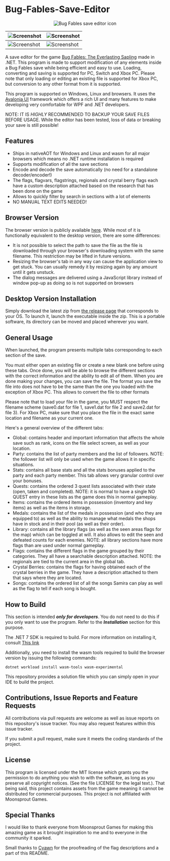 # Bug-Fables-Save-Editor

<p align="center">
  <img src="https://raw.githubusercontent.com/aldelaro5/Bug-Fables-Save-Editor/main/BugFablesSaveEditor/BugFablesSaveEditor.Core/Assets/icon.png"  alt="Bug Fables save editor icon"/>
</p>

| ![Screenshot](https://raw.githubusercontent.com/aldelaro5/Bug-Fables-Save-Editor/main/Docs/global.png) | ![Screenshot](https://raw.githubusercontent.com/aldelaro5/Bug-Fables-Save-Editor/main/Docs/items.png)   |
|--------------------------------------------------------------------------------------------------------|---------------------------------------------------------------------------------------------------------|
| ![Screenshot](https://raw.githubusercontent.com/aldelaro5/Bug-Fables-Save-Editor/main/Docs/stats.png)  | ![Screenshot](https://raw.githubusercontent.com/aldelaro5/Bug-Fables-Save-Editor/main/Docs/library.png) |

A save editor for the
game [Bug Fables: The Everlasting Sapling](https://store.steampowered.com/app/1082710/Bug_Fables_The_Everlasting_Sapling/)
made in .NET. This program is made to support modification of any elements inside a Bug Fables
save while being efficient and easy to use. Loading, converting and saving is supported for PC, Switch and Xbox PC.
Please note that only loading or editing an existing file is supported for Xbox PC, but conversion to any other format
from it is supported.

This program is supported on Windows, Linux and browsers. It uses the [Avalonia UI](http://avaloniaui.net/)
framework which offers a rich UI and many features to make developing very comfortable for WPF and
.NET developers.

NOTE: IT IS _HIGHLY_ RECOMMENDED TO BACKUP YOUR SAVE FILES
BEFORE USAGE. While the editor has been tested, loss of data or breaking your save is still possible!

## Features

- Ships in nativeAOT for Windows and Linux and wasm for all major browsers which means no .NET runtime
  installation is required
- Supports modification of all the save sections
- Encode and decode the save automatically (no need for a standalone decoder/encoder!)
- The flags, flagvars, flagstrings, regionals and crystal berry flags each have a custom description
  attached based on the research that has been done on the game
- Allows to quickly filter by search in sections with a lot of elements
- NO MANUAL TEXT EDITS NEEDED!

## Browser Version

The browser version is publicly available [here](https://aldelaro5.github.io/Bug-Fables-Save-Editor). While most of it
is functionally equivalent to the desktop version, there are some differences:

- It is not possible to select the path to save the file as the file is downloaded through your browser's downloading
  system with the same filename. This restriction may be lifted in future versions.
- Resizing the browser's tab in any way can cause the application view to get stuck. You can usually remedy it by
  resizing again by any amount until it gets unstuck.
- The dialog messages are delivered using a JavaScript library instead of window pop-up as doing so is not supported on
  browsers

## Desktop Version Installation

Simply download the latest zip
from [the release page](https://github.com/aldelaro5/Bug-Fables-Save-Editor/releases) that
corresponds to your OS. To launch it, launch the executable inside the zip. This is a portable
software, its directory can be moved and placed wherever you want.

## General Usage

When launched, the program presents multiple tabs corresponding to each section of the save.

You must either open an existing file or create a new blank one before using these tabs. Once done,
you will be able to browse the different sections with the correct information and the ability to
edit all of them. When you are done making your changes, you can save the file. The format you save the file into does
not have to be the same than the one you loaded with the exception of Xbox PC. This allows to convert the file to other
formats

Please note that to load your file in the game, you MUST respect the filename scheme (save0.dat for
file 1, save1.dat for file 2 and save2.dat for file 3). For Xbox PC, make sure that you place the file in the exact same
location and filename as your current one.

Here's a general overview of the different tabs:

- Global: contains header and important information that affects the whole save such as rank, icons
  on the file select screen, as well as your location.
- Party: contains the list of party members and the list of followers. NOTE: the follower list will
  only be used when the game allows it in specific situations.
- Stats: contains all base stats and all the stats bonuses applied to the party and each party
  member. This tab allows very granular control over your bonuses.
- Quests: contains the ordered 3 quest lists associated with their state (open, taken and
  completed). NOTE: it is normal to have a single NO QUEST entry in these lists as the game does
  this in normal gameplay.
- Items: contains the ordered items in possession (inventory and key items) as well as the items in
  storage.
- Medals: contains the list of the medals in possession (and who they are equipped to) as well as
  the ability to manage what medals the shops have in stock and in their pool (as well as their
  order).
- Library: contains all the library flags (as well as the seen areas flags for the map) which can be
  toggled at will. It also allows to edit the seen and defeated counts for each enemies. NOTE: all library sections have
  more flags than are used under normal gameplay.
- Flags: contains the different flags in the game grouped by their categories. They all have a
  searchable description attached. NOTE: the regionals are tied to the current area in the global
  tab.
- Crystal Berries: contains the flags for having obtained each of the crystal berries in the game.
  They have a description attached to them that says where they are located.
- Songs: contains the ordered list of all the songs Samira can play as well as the flag to tell if
  each song is bought.

## How to Build

This section is intended ***only for developers***. You do not need to do this if you only want to
use the program. Refer to the ***Installation*** section for this purpose.

The .NET 7 SDK is required to build. For more information on installing it,
consult [This link](https://dotnet.microsoft.com/en-us/download)

Additionally, you need to install the wasm tools required to build the browser version by issuing the following
commands:

```
dotnet workload install wasm-tools wasm-experimental
```

This repository provides a solution file which you can simply open in your IDE to build the project.

## Contributions, Issue Reports and Feature Requests

All contributions via pull requests are welcome as well as issue reports on this repository's issue
tracker. You may also request features within this issue tracker.

If you submit a pull request, make sure it meets the coding standards of the project.

## License

This program is licensed under the MIT license which grants you the permission to do anything you
wish to with the software, as long as you preserve all copyright notices. (See the file LICENSE for
the legal text.). That being said, this project contains assets from the game meaning it cannot be
distributed for commercial purposes. This project is not affiliated with Moonsprout Games.

## Special Thanks

I would like to thank everyone from Moonsprout Games for making this amazing game as it brought
inspiration to me and to everyone in the community it sparked.

Small thanks to [Cyawn](https://github.com/Cyan627) for the proofreading of the flag descriptions
and a part of this README.
